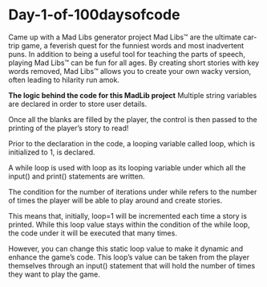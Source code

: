 # Day-1-of-100daysofcode
Came up with a Mad Libs generator project
Mad Libs™ are the ultimate car-trip game, a feverish quest for the funniest words and most inadvertent puns. In addition to being a useful tool for teaching the parts of speech, playing Mad Libs™ can be fun for all ages. By creating short stories with key words removed, Mad Libs™ allows you to create your own wacky version, often leading to hilarity run amok.

**The logic behind the code for this MadLib project**
Multiple string variables are declared in order to store user details.

Once all the blanks are filled by the player, the control is then passed to the printing of the player’s story to read!

Prior to the declaration in the code, a looping variable called loop, which is initialized to 1, is declared.

A while loop is used with loop as its looping variable under which all the input() and print() statements are written.

The condition for the number of iterations under while refers to the number of times the player will be able to play around and create stories.

This means that, initially, loop=1 will be incremented each time a story is printed. While this loop value stays within the condition of the while loop, the code under it will be executed that many times. 

However, you can change this static loop value to make it dynamic and enhance the game’s code. This loop’s value can be taken from the player themselves through an input() statement that will hold the number of times they want to play the game.

